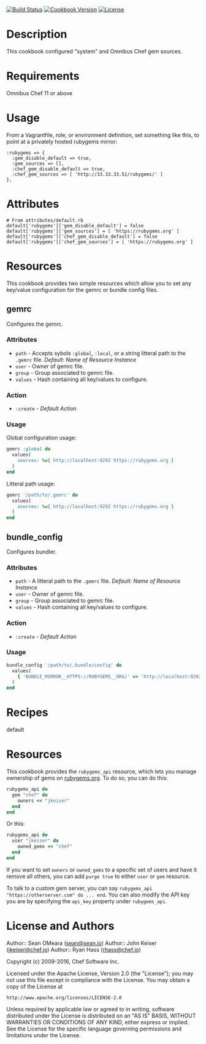 [![Build Status](https://travis-ci.org/chef-cookbooks/rubygems.svg?branch=master)](https://travis-ci.org/chef-cookbooks/rubygems)
[![Cookbook Version](https://img.shields.io/cookbook/v/rubygems.svg)](https://supermarket.chef.io/cookbooks/rubygems)
[![License](https://img.shields.io/badge/license-Apache_2-blue.svg)](https://www.apache.org/licenses/LICENSE-2.0)

Description
===========

This cookbook configured "system" and Omnibus Chef gem sources.

Requirements
============
Omnibus Chef 11 or above

Usage
=====

From a Vagrantfile, role, or environment definition, set something
like this, to point at a privately hosted rubygems mirror:

    :rubygems => {
      :gem_disable_default => true,
      :gem_sources => [],
      :chef_gem_disable_default => true,
      :chef_gem_sources => [ 'http://33.33.33.51/rubygems/' ]
    },

Attributes
==========

    # From attributes/default.rb
    default['rubygems']['gem_disable_default'] = false
    default['rubygems']['gem_sources'] = [ 'https://rubygems.org' ]
    default['rubygems']['chef_gem_disable_default'] = false
    default['rubygems']['chef_gem_sources'] = [ 'https://rubygems.org' ]

Resources
=========
This cookbook provides two simple resources which allow you to set any
key/value configuration for the gemrc or bundle config files.

gemrc
-----
Configures the gemrc.

### Attributes
 - `path`   - Accepts sybols `:global`, `:local`, or a string litteral path to
              the `.gemrc` file. _Default: Name of Resource Instance_
 - `user`   - Owner of gemrc file.
 - `group`  - Group associated to gemrc file.
 - `values` - Hash containing all key/values to configure.

### Action
 - `:create` - _Default Action_

### Usage
Global configuration usage:
```ruby
gemrc :global do
  values(
    sources: %w{ http://localhost:9292 https://rubygems.org }
  )
end
```
 
 
Litteral path usage:

```ruby
gemrc '/path/to/.gemrc' do
  values(
    sources: %w{ http://localhost:9292 https://rubygems.org }
  )
end
```


bundle_config
-------------
Configures bundler.

### Attributes
 - `path`   - A litteral path to the `.gemrc` file. _Default: Name of Resource Instance_
 - `user`   - Owner of gemrc file.
 - `group`  - Group associated to gemrc file.
 - `values` - Hash containing all key/values to configure.

### Action
 - `:create` - _Default Action_

### Usage
```ruby
bundle_config '/path/to/.bundle/config' do
  values(
    { 'BUNDLE_MIRROR__HTTPS://RUBYGEMS__ORG/' => 'http://localhost:9292' }
  )
end
```

Recipes
=======

default

Resources
=========

This cookbook provides the `rubygems_api` resource, which lets you manage ownership
of gems on [rubygems.org](https://rubygems.org). To do so, you can do this:

```ruby
rubygems_api do
  gem "chef" do
    owners << "jkeiser"
  end
end
```

Or this:

```ruby
rubygems_api do
  user "jkeiser" do
    owned_gems << "chef"
  end
end
```

If you want to set `owners` or `owned_gems` to a specific set of users and have it
remove all others, you can add `purge true` to either `user` or `gem` resource.

To talk to a custom gem server, you can say `rubygems_api "https://otherserver.com" do ... end`.
You can also modify the API key you are by specifying the `api_key` property under `rubygems_api`.

License and Authors
===================
Author:: Sean OMeara (<sean@sean.io>)
Author:: John Keiser (<jkeiser@chef.io>)
Author:: Ryan Hass (<rhass@chef.io>)

Copyright (c) 2009-2016, Chef Software Inc.

Licensed under the Apache License, Version 2.0 (the "License");
you may not use this file except in compliance with the License.
You may obtain a copy of the License at

    http://www.apache.org/licenses/LICENSE-2.0

Unless required by applicable law or agreed to in writing, software
distributed under the License is distributed on an "AS IS" BASIS,
WITHOUT WARRANTIES OR CONDITIONS OF ANY KIND, either express or implied.
See the License for the specific language governing permissions and
limitations under the License.
